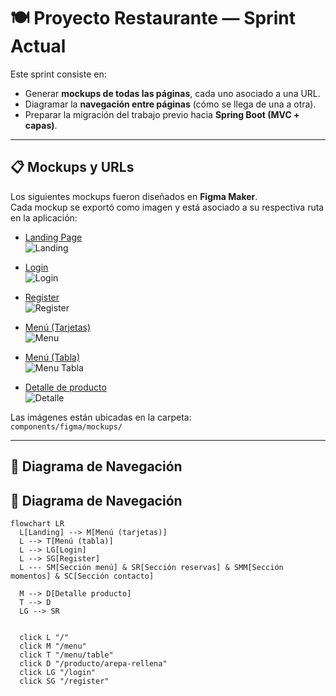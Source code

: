 # 🍽️ Proyecto Restaurante — Sprint Actual

Este sprint consiste en:
- Generar **mockups de todas las páginas**, cada uno asociado a una URL.
- Diagramar la **navegación entre páginas** (cómo se llega de una a otra).
- Preparar la migración del trabajo previo hacia **Spring Boot (MVC + capas)**.

---

## 📋 Mockups y URLs

Los siguientes mockups fueron diseñados en **Figma Maker**.  
Cada mockup se exportó como imagen y está asociado a su respectiva ruta en la aplicación:

- [Landing Page](/)  
  ![Landing](components/figma/mockups/landing.png)

- [Login](/login)  
  ![Login](components/figma/mockups/login.png)

- [Register](/register)  
  ![Register](components/figma/mockups/register.png)

- [Menú (Tarjetas)](/menu)  
  ![Menu](components/figma/mockups/menu.png)

- [Menú (Tabla)](/menu/table)  
  ![Menu Tabla](components/figma/mockups/menu-table.png)

- [Detalle de producto](/producto/arepa-rellena)  
  ![Detalle](components/figma/mockups/producto-arepa-rellena.png)

Las imágenes están ubicadas en la carpeta:  
`components/figma/mockups/`

---

## 🔀 Diagrama de Navegación

## 🔀 Diagrama de Navegación

```mermaid
flowchart LR
  L[Landing] --> M[Menú (tarjetas)]
  L --> T[Menú (tabla)]
  L --> LG[Login]
  L --> SG[Register]
  L --- SM[Sección menú] & SR[Sección reservas] & SMM[Sección momentos] & SC[Sección contacto]

  M --> D[Detalle producto]
  T --> D
  LG --> SR


  click L "/"
  click M "/menu"
  click T "/menu/table"
  click D "/producto/arepa-rellena"
  click LG "/login"
  click SG "/register"

